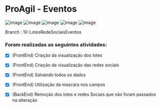 # ProAgil - Eventos

![image](https://img.shields.io/badge/Angular-DD0031?style=for-the-badge&logo=angular&logoColor=white)
![image](https://img.shields.io/badge/C%23-239120?style=for-the-badge&logo=c-sharp&logoColor=white)
![image](https://img.shields.io/badge/.NET-5C2D91?style=for-the-badge&logo=.net&logoColor=white)
![image](https://img.shields.io/badge/TypeScript-007ACC?style=for-the-badge&logo=typescript&logoColor=white)
![image](https://img.shields.io/badge/HTML5-E34F26?style=for-the-badge&logo=html5&logoColor=white)


Branch : 10-LotesRedeSociaisEventos
### Foram realizadas as seguintes atividades:

- [x] (FrontEnd) Criação da visualização dos lotes
- [x] (FrontEnd) Criação da visualização das redes sociais
- [x] (FrontEnd) Salvando todos os dados
- [x] (FrontEnd) Utilização da mascara nos campos
- [x] (BackEnd) Remoção dos lotes e redes Sociais que não foram passados na alteração



